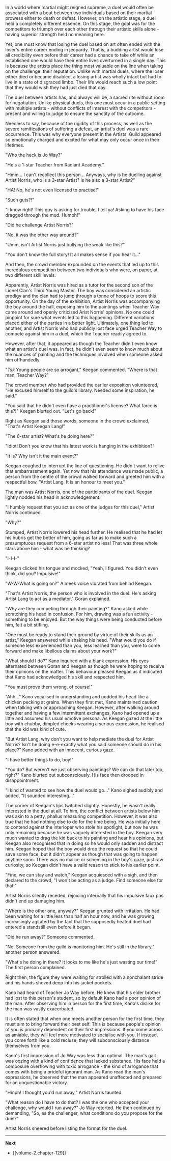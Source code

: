 
In a world where martial might reigned supreme, a duel would often be associated with a bout between two individuals based on their martial prowess either to death or defeat. However, on the artistic stage, a duel held a completely different essence. On this stage, the goal was for the competitors to triumph over each other through their artistic skills alone - having superior strength held no meaning here.

Yet, one must know that losing the duel based on art often ended with the loser's entire career ending in jeopardy. That is, a budding artist would lose all credibility even before their career had a chance to take off while an established one would have their entire lives overturned in a single day. This is because the artists place the thing most valuable on the line when taking on the challenge: their reputation. Unlike with martial duels, where the loser either died or became disabled, a losing artist was wholly intact but had to live in a state of disgraced limbo. Their life would reach such a low point that they would wish they had just died that day.

The duel between artists has, and always will be, a sacred rite without room for negotiation. Unlike physical duels, this one must occur in a public setting with multiple artists - without conflicts of interest with the competitors - present and willing to judge to ensure the sanctity of the outcome.

Needless to say, because of the rigidity of this process, as well as the severe ramifications of suffering a defeat, an artist's duel was a rare occurrence. This was why everyone present in the Artists' Guild appeared so emotionally charged and excited for what may only occur once in their lifetimes.

"Who the heck is Jo Way?"

"He's a 1-star Teacher from Radiant Academy."

"Hmm... I can't recollect this person... Anyways, why is he duelling against Artist Norris, who is a 3-star Artist? Is he also a 3-star Artist?"

"HA! No, he's not even licensed to practise!"

"Such guts?!"

"I know right! This guy is asking for trouble, I tell ya! Asking to have his face dragged through the mud. Humph!"

"Did he challenge Artist Norris?"

"No, it was the other way around?"

"Umm, isn't Artist Norris just bullying the weak like this?"

"You don't know the full story! It all makes sense if you hear it..."

And then, the crowd member expounded on the events that led up to this incredulous competition between two individuals who were, on paper, at two different skill levels.

Apparently, Artist Norris was hired as a tutor for the second son of the Lionel Clan's Third Young Master. The boy was considered an artistic prodigy and the clan had to jump through a tonne of hoops to score this opportunity. On the day of the exhibition, Artist Norris was accompanying the boy around the hall, exposing him to the paintings when Teacher Way came around and openly criticised Arist Norris' opinions. No one could pinpoint for sure what events led to this happening. Different variations placed either of the parties in a better light. Ultimately, one thing led to another, and Artist Norris who had publicly lost face urged Teacher Way to compete against him in a duel, which the Teacher readily agreed to.

However, after that, it appeared as though the Teacher didn't even know what an artist's duel was. In fact, he didn't even seem to know much about the nuances of painting and the techniques involved when someone asked him offhandedly.

"*Tsk* Young people are so arrogant," Keegan commented. "Where is that man, Teacher Way?"

The crowd member who had provided the earlier exposition volunteered, "He excused himself to the guild's library. Needed some inspiration, he said."

"You said that he didn't even have a practitioner's license? What farce is this?!" Keegan blurted out. "Let's go back!"

Right as Keegan said those words, someone in the crowd exclaimed, "That's Artist Keegan Lang!"

"The 6-star artist? What's he doing here?"

"Idiot! Don't you know that his latest work is hanging in the exhibition?"

"It is? Why isn't it the main event?"

Keegan coughed to interrupt the line of questioning. He didn't want to relive that embarrassment again. Yet now that his attendance was made public, a person from the centre of the crowd walked forward and greeted him with a respectful bow, "Artist Lang. It is an honour to meet you."

The man was Artist Norris, one of the participants of the duel. Keegan lightly nodded his head in acknowledgement.

"I humbly request that you act as one of the judges for this duel," Artist Norris continued.

"Why?"

Stumped, Artist Norris lowered his head further. He realised that he had let his hubris get the better of him, going as far as to make such a presumptuous request from a 6-star artist no less! That was three whole stars above him - what was he thinking?

"I-I-I-"

Keegan clicked his tongue and mocked, "Yeah, I figured. You didn't even think, did you? Impulsive!"

"W-W-What is going on?" A meek voice vibrated from behind Keegan.

"That's Artist Norris, the person who is involved in the duel. He's asking Artist Lang to act as a mediator," Goran explained.

"Why are they competing through their painting?" Kano asked while scratching his head in confusion. For him, drawing was a fun activity - something to be enjoyed. But the way things were being conducted before him, felt a bit stifling.

"One must be ready to stand their ground by virtue of their skills as an artist," Keegan answered while shaking his head. "What would you do if someone less experienced than you, less learned than you, were to come forward and make libellous claims about your work?"

"What should I do?" Kano inquired with a blank expression. His eyes alternated between Goran and Keegan as though he were hoping to receive their opinions on the matter. This behaviour pleased Keegan as it indicated that Kano had acknowledged his skill and respected him.

"You must prove them wrong, of course!"

"Ahh..." Kano vocalised in understanding and nodded his head like a chicken pecking at grains. When they first met, Kano maintained caution when talking with or approaching Keegan. However, after walking around together and having a few intermittent exchanges, Kano had opened up a little and assumed his usual emotive persona. As Keegan gazed at the little boy with chubby, dimpled cheeks wearing a serious expression, he realised that the kid was kind of cute.

"But Artist Lang, why don't you want to help mediate the duel for Artist Norris? Isn't he doing e-e-exactly what you said someone should do in his place?" Kano added with an innocent, curious gaze.

"I have better things to do, boy!"

"You do? But weren't we just observing paintings? We can do that later too, right?" Kano blurted out subconsciously. His face then drooped in disappointment.

"I kind of wanted to see how the duel would go..." Kano sighed audibly and added, "It sounded interesting..."

The corner of Keegan's lips twitched slightly. Honestly, he wasn't really interested in the duel at all. To him, the conflict between artists below him was akin to a petty, phallus measuring competition. However, it was also true that he had nothing else to do for the time being. He was initially here to contend against the interloper who stole his spotlight, but now he was only remaining because he was vaguely interested in the boy. Keegan very much wanted to drag the kid back to his painting and hear his opinions, but Keegan also recognised that in doing so he would only sadden and distract him. Keegan hoped that the boy would drop the request so that he could save some face, but it didn't appear as though that was going to happen anytime soon. There was no malice or scheming in the boy's gaze, just raw curiosity, so Keegan didn't have a valid reason to stick to his earlier point.

"Fine, we can stay and watch," Keegan acquiesced with a sigh, and then declared to the crowd, "I won't be acting as a judge. Find someone else for that!"

Artist Norris silently receded, rejoicing internally that his impulsive faux pas didn't end up damaging him.

"Where is the other one, anyway?" Keegan grunted with irritation. He had been waiting for a little less than half an hour now, and he was growing increasingly agitated by the fact that the supposedly heated duel had entered a standstill even before it began.

"Did he run away?" Someone commented.

"No. Someone from the guild is monitoring him. He's still in the library," another person answered.

"What's he doing in there? It looks to me like he's just wasting our time!" The first person complained.

Right then, the figure they were waiting for strolled with a nonchalant stride and his hands shoved deep into his jacket pockets.

Kano had heard of Teacher Jo Way before. He knew that his elder brother had lost to this person's student, so by default Kano had a poor opinion of the man. After observing him in person for the first time, Kano's dislike for the man was vastly exacerbated.

It is often stated that when one meets another person for the first time, they must aim to bring forward their best self. This is because people's opinion of you is primarily dependent on their first impressions. If you come across as amiable, they will feel more motivated to socialise with you. If instead, you come forth like a cold recluse, they will subconsciously distance themselves from you.

Kano's first impression of Jo Way was less than optimal. The man's gait was oozing with a kind of confidence that lacked substance. His face held a composure overflowing with toxic arrogance - the kind of arrogance that comes with being a prideful ignorant man. As Kano read the man's expressions, he observed that the man appeared unaffected and prepared for an unquestionable victory.

"Hmph! I thought you'd run away," Artist Norris taunted.

"What reason do I have to do that? I was the one who accepted your challenge, why would I run away?" Jo Way retorted. He then continued by demanding, "So, as the challenger, what conditions do you propose for the duel?"

Artist Norris sneered before listing the format for the duel.

____

**Next**
* [[volume-2.chapter-129]]